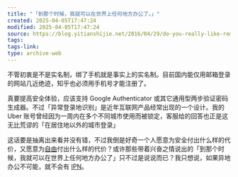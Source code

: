 ```yaml
---
title: "「到那个时候，我就可以在世界上任何地方办公了。」"
created: 2025-04-05T17:47:24
modified: 2025-04-05T17:47:24
source: https://blog.yitianshijie.net/2016/04/29/do-you-really-like-remote-working/
tags:
tags-link:
type: archive-web
---
```

不管初衷是不是实名制，绑了手机就是事实上的实名制。目前国内能仅用邮箱登录的网站几近绝迹，知乎也必须用手机号才能注册了。

真要提高安全体验，应该支持 Google Authenticator 或其它通用型两步验证密码生成器。不过「异常登录地识别」是近年互联网产品经常出现的一个设计。我的 Uber 账号曾经因为一周内在多个不同城市使用而被锁定，客服给的回答也正是这无比荒谬的「在居住地以外的城市登录」

这话要是抽离出来看并没有错，不过我倒是好奇一个人愿意为安全付出什么样的代价，又愿意为[自由](http://paulsin.blogspot.com/2016/04/freedom.html)付出什么样的代价？或许那些带着兴奋之情说出的「到那个时候，我就可以在世界上任何地方办公了」只不过是说说而已？我只想说，如果异地办公不可能，就不会有 [IPN](https://ipn.li/)。